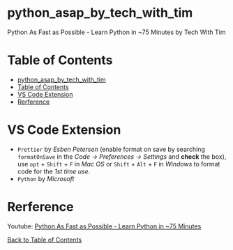 # python_asap_by_tech_with_tim

Python As Fast as Possible - Learn Python in ~75 Minutes by Tech With Tim

# Table of Contents

- [python_asap_by_tech_with_tim](#python_asap_by_tech_with_tim)
- [Table of Contents](#table-of-contents)
- [VS Code Extension](#vs-code-extension)
- [Rerference](#rerference)

# VS Code Extension

- `Prettier` by _Esben Petersen_ (enable format on save by searching `formatOnSave` in the _Code -> Preferences -> Settings_ and **check** the box), use `opt` + `Shift` + `F` in _Mac OS_ or `Shift` + `Alt` + `F` in _Windows_ to format code for the _1st time use_.
- `Python` by _Microsoft_

# Rerference

Youtube: [Python As Fast as Possible - Learn Python in ~75 Minutes](https://youtu.be/VchuKL44s6E)

[Back to Table of Contents](#table-of-contents)
